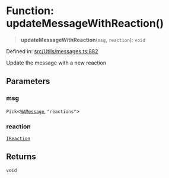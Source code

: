 # Function: updateMessageWithReaction()

> **updateMessageWithReaction**(`msg`, `reaction`): `void`

Defined in: [src/Utils/messages.ts:882](https://github.com/Fokusdotid/bail/blob/0fe6346a5ff68a74eb71890335c982b44e2da604/src/Utils/messages.ts#L882)

Update the message with a new reaction

## Parameters

### msg

`Pick`\<[`WAMessage`](../type-aliases/WAMessage.md), `"reactions"`\>

### reaction

[`IReaction`](../namespaces/proto/interfaces/IReaction.md)

## Returns

`void`
